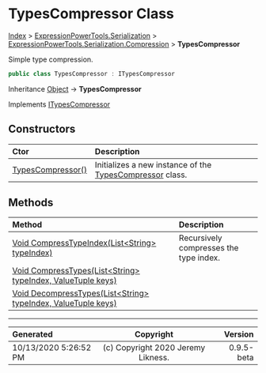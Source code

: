 ﻿# TypesCompressor Class

[Index](../index.md) > [ExpressionPowerTools.Serialization](ExpressionPowerTools.Serialization.a.md) > [ExpressionPowerTools.Serialization.Compression](ExpressionPowerTools.Serialization.Compression.n.md) > **TypesCompressor**

Simple type compression.

```csharp
public class TypesCompressor : ITypesCompressor
```

Inheritance [Object](https://docs.microsoft.com/dotnet/api/system.object) → **TypesCompressor**

Implements  [ITypesCompressor](ExpressionPowerTools.Serialization.Signatures.ITypesCompressor.i.md) 

## Constructors

| Ctor | Description |
| :-- | :-- |
| [TypesCompressor()](ExpressionPowerTools.Serialization.Compression.TypesCompressor.ctor.md#typescompressor) | Initializes a new instance of the [TypesCompressor](ExpressionPowerTools.Serialization.Compression.TypesCompressor.cs.md) class. |
## Methods

| Method | Description |
| :-- | :-- |
| [Void CompressTypeIndex(List&lt;String> typeIndex)](ExpressionPowerTools.Serialization.Compression.TypesCompressor.CompressTypeIndex.m.md) | Recursively compresses the type index. |
| [Void CompressTypes(List&lt;String> typeIndex, ValueTuple keys)](ExpressionPowerTools.Serialization.Compression.TypesCompressor.CompressTypes.m.md) |  |
| [Void DecompressTypes(List&lt;String> typeIndex, ValueTuple keys)](ExpressionPowerTools.Serialization.Compression.TypesCompressor.DecompressTypes.m.md) |  |

---

| Generated | Copyright | Version |
| :-- | :-: | --: |
| 10/13/2020 5:26:52 PM | (c) Copyright 2020 Jeremy Likness. | 0.9.5-beta |
